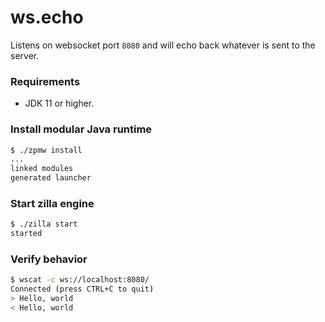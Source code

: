 # ws.echo
Listens on websocket port `8080` and will echo back whatever is sent to the server.

### Requirements
 - JDK 11 or higher.

### Install modular Java runtime
```bash
$ ./zpmw install
...
linked modules
generated launcher
```

### Start zilla engine
```bash
$ ./zilla start
started
```

### Verify behavior
```bash
$ wscat -c ws://localhost:8080/
Connected (press CTRL+C to quit)
> Hello, world
< Hello, world
```
